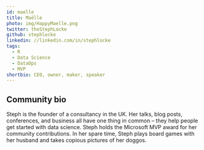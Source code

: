 ```yaml
---
id: maelle
title: Maëlle
photo: img/HappyMaelle.png
twitter: theStephLocke
github: stephlocke
linkedin: //linkedin.com/in/stephlocke
tags:
  - R
  - Data Science
  - DataOps
  - MVP
shortbio: CEO, owner, maker, speaker
---
```


## Community bio
Steph is the founder of a consultancy in the UK. Her talks, blog posts, conferences, and business all have one thing in common – they help people get started with data science. Steph holds the Microsoft MVP award for her community contributions. In her spare time, Steph plays board games with her husband and takes copious pictures of her doggos.


